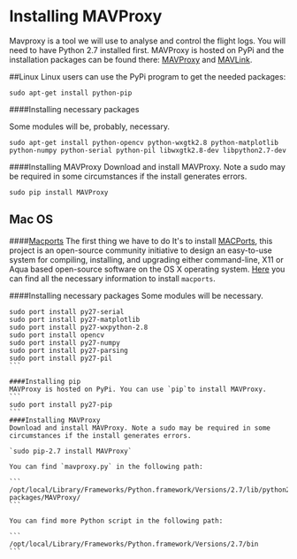 # Installing MAVProxy
Mavproxy is a tool we will use to analyse and control the flight logs. You will need to have Python 2.7 installed first. MAVProxy is hosted on PyPi and the installation packages can be found there: [MAVProxy](https://pypi.python.org/pypi/MAVProxy) and [MAVLink](https://pypi.python.org/pypi/pymavlink).

##Linux
Linux users can use the PyPi program to get the needed packages:

```
sudo apt-get install python-pip
```

####Installing necessary packages

Some modules will be, probably, necessary.

```
sudo apt-get install python-opencv python-wxgtk2.8 python-matplotlib python-numpy python-serial python-pil libwxgtk2.8-dev libpython2.7-dev
```

####Installing MAVProxy
Download and install MAVProxy. Note a sudo may be required in some circumstances if the install generates errors.

```
sudo pip install MAVProxy
```

## Mac OS

####[Macports](https://guide.macports.org)
The first thing we have to do It's to install [MACPorts](https://guide.macports.org), this project is an open-source community initiative to design an easy-to-use system for compiling, installing, and upgrading either command-line, X11 or Aqua based open-source software on the OS X operating system. [Here](https://guide.macports.org/chunked/installing.macports.html) you can find all the necessary information to install `macports`.

####Installing necessary packages
Some modules will be necessary.

````
sudo port install py27-serial
sudo port install py27-matplotlib
sudo port install py27-wxpython-2.8
sudo port install opencv
sudo port install py27-numpy
sudo port install py27-parsing
sudo port install py27-pil
```

####Installing pip
MAVProxy is hosted on PyPi. You can use `pip`to install MAVProxy.
```
sudo port install py27-pip
```
####Installing MAVProxy
Download and install MAVProxy. Note a sudo may be required in some circumstances if the install generates errors.

`sudo pip-2.7 install MAVProxy`

You can find `mavproxy.py` in the following path:

```
/opt/local/Library/Frameworks/Python.framework/Versions/2.7/lib/python2.7/site-packages/MAVProxy/
```

You can find more Python script in the following path:

```
/opt/local/Library/Frameworks/Python.framework/Versions/2.7/bin
```

